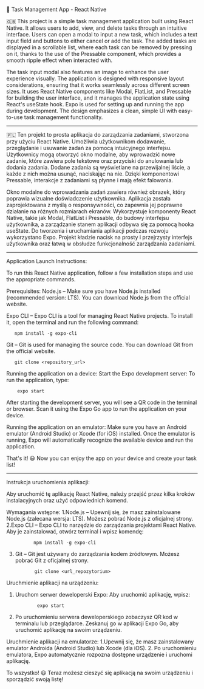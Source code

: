📝 Task Management App - React Native


🇬🇧 
This project is a simple task management application built using React Native. It allows users to add, view, and delete tasks through an intuitive interface.
Users can open a modal to input a new task, which includes a text input field and buttons to either cancel or add the task. 
The added tasks are displayed in a scrollable list, where each task can be removed by pressing on it, thanks to the use of the Pressable component, which provides a smooth ripple effect when interacted with.

The task input modal also features an image to enhance the user experience visually. 
The application is designed with responsive layout considerations, ensuring that it works seamlessly across different screen sizes. 
It uses React Native components like Modal, FlatList, and Pressable for building the user interface, and it manages the application state using React's useState hook. Expo is used for setting up and running the app during development. 
The design emphasizes a clean, simple UI with easy-to-use task management functionality.

-----------------------------------------------------------------------------------------------------------------------------------------------------------------------------------------





🇵🇱
Ten projekt to prosta aplikacja do zarządzania zadaniami, stworzona przy użyciu React Native.
Umożliwia użytkownikom dodawanie, przeglądanie i usuwanie zadań za pomocą intuicyjnego interfejsu. 
Użytkownicy mogą otworzyć okno modalne, aby wprowadzić nowe zadanie, które zawiera pole tekstowe oraz przyciski do anulowania lub dodania zadania. 
Dodane zadania są wyświetlane na przewijalnej liście, a każde z nich można usunąć, naciskając na nie. 
Dzięki komponentowi Pressable, interakcje z zadaniami są płynne i mają efekt falowania.

Okno modalne do wprowadzania zadań zawiera również obrazek, który poprawia wizualne doświadczenie użytkownika. 
Aplikacja została zaprojektowana z myślą o responsywności, co zapewnia jej poprawne działanie na różnych rozmiarach ekranów.
Wykorzystuje komponenty React Native, takie jak Modal, FlatList i Pressable, do budowy interfejsu użytkownika, a zarządzanie stanem aplikacji odbywa się za pomocą hooka useState.
Do tworzenia i uruchamiania aplikacji podczas rozwoju wykorzystano Expo. Projekt kładzie nacisk na prosty i przejrzysty interfejs użytkownika oraz łatwą w obsłudze funkcjonalność zarządzania zadaniami.


-----------------------------------------------------------------------------------------------------------------------------------------------------------------------------------------

Application Launch Instructions:

To run this React Native application, follow a few installation steps and use the appropriate commands.

Prerequisites:
Node.js – Make sure you have Node.js installed (recommended version: LTS). You can download Node.js from the official website.

Expo CLI – Expo CLI is a tool for managing React Native projects. To install it, open the terminal and run the following command:

       npm install -g expo-cli
       
Git – Git is used for managing the source code. You can download Git from the official website.


       git clone <repository_url>
Running the application on a device:
Start the Expo development server: To run the application, type:

        expo start
After starting the development server, you will see a QR code in the terminal or browser. Scan it using the Expo Go app to run the application on your device.

Running the application on an emulator:
Make sure you have an Android emulator (Android Studio) or Xcode (for iOS) installed.
Once the emulator is running, Expo will automatically recognize the available device and run the application.

That's it! 😃  Now you can enjoy the app on your device and create your task list!


-----------------------------------------------------------------------------------------------------------------------------------------------------------------------------------------


Instrukcja uruchomienia aplikacji:

Aby uruchomić tę aplikację React Native, należy przejść przez kilka kroków instalacyjnych oraz użyć odpowiednich komend.

Wymagania wstępne:
1.Node.js – Upewnij się, że masz zainstalowane Node.js (zalecana wersja: LTS). Możesz pobrać Node.js z oficjalnej strony.
2.Expo CLI – Expo CLI to narzędzie do zarządzania projektami React Native. Aby je zainstalować, otwórz terminal i wpisz komendę:

              npm install -g expo-cli
              
3. Git – Git jest używany do zarządzania kodem źródłowym. Możesz pobrać Git z oficjalnej strony.
   
              git clone <url_repozytorium>

Uruchmienie aplikacji na urządzeniu:
1. Uruchom serwer deweloperski Expo: Aby uruchomić aplikację, wpisz:
   
               expo start
  
3. Po uruchomieniu serwera deweloperskiego zobaczysz QR kod w terminalu lub przeglądarce. Zeskanuj go w aplikacji Expo Go, aby uruchomić aplikację na swoim urządzeniu.


Uruchmienie aplikacji na emulatorze:
1.Upewnij się, że masz zainstalowany emulator Androida (Android Studio) lub Xcode (dla iOS).
2. Po uruchomieniu emulatora, Expo automatycznie rozpozna dostępne urządzenie i uruchomi aplikację.

To wszystko! 😃  Teraz możesz cieszyć się aplikacją na swoim urządzeniu i sporządzić swoją listę!


